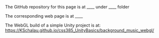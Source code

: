 The GitHub repository for this page is at ____ under ____ folder

The corresponding web page is at ____

The WebGL build of a simple Unity project is at: https://KSchalau.github.io/css385_UnityBasics/background_music_webgl/
